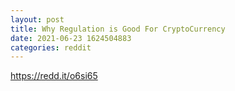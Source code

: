 ```yaml
--- 
layout: post 
title: Why Regulation is Good For CryptoCurrency 
date: 2021-06-23 1624504883 
categories: reddit 
--- 
```

https://redd.it/o6si65